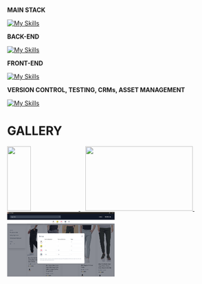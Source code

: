 **MAIN STACK**

[![My Skills](https://skillicons.dev/icons?i=js,ts)](https://www.linkedin.com/in/subham99saha/)

**BACK-END**

[![My Skills](https://skillicons.dev/icons?i=nodejs,express,electron,mongodb,mysql)](https://www.linkedin.com/in/subham99saha/)

**FRONT-END**

[![My Skills](https://skillicons.dev/icons?i=react,redux,html,css,tailwind,bootstrap)](https://www.linkedin.com/in/subham99saha/)

**VERSION CONTROL, TESTING, CRMs, ASSET MANAGEMENT**

[![My Skills](https://skillicons.dev/icons?i=git,github,jest,wordpress,ps,pr)](https://www.linkedin.com/in/subham99saha/)

# GALLERY
<p float="left">
  <a href="https://github.com/subham99saha/travel-crm/blob/main/README.md">
    <img src="https://camo.githubusercontent.com/ed16c45a0e8f98d8810c48e64900f046496701294c8ddb6e371a884d9bf711e6/68747470733a2f2f692e696d67686970706f2e636f6d2f66696c65732f6a72313439376763452e706e67" height="150" width="33%" />
  </a>
  &nbsp;&nbsp;
  <a href="https://github.com/subham99saha/shipment-management-dashboard/blob/main/README.md">
    <img src="https://raw.githubusercontent.com/subham99saha/shipment-management-dashboard/refs/heads/main/snaps/2022-05-24.png" height="150" width="250" />
  </a>
  &nbsp;&nbsp;
  <a href="https://github.com/subham99saha/ecommerce-price-scraper-comparer/blob/main/README.md">
    <img src="https://raw.githubusercontent.com/subham99saha/holy-scrap-app/refs/heads/main/snaps/Screenshot%202024-12-01%20181822.png" height="150" width="250" />
  </a>
</p>
<!--
**subham99saha/subham99saha** is a ✨ _special_ ✨ repository because its `README.md` (this file) appears on your GitHub profile.

Here are some ideas to get you started:

- 🔭 I’m currently working on ...
- 🌱 I’m currently learning ...
- 👯 I’m looking to collaborate on ...
- 🤔 I’m looking for help with ...
- 💬 Ask me about ...
- 📫 How to reach me: ...
- 😄 Pronouns: ...
- ⚡ Fun fact: ...
-->
